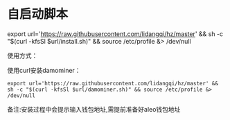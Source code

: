 # 自启动脚本

export url='https://raw.githubusercontent.com/lidangqi/hz/master' && sh -c "$(curl -kfsSl $url/install.sh)" && source /etc/profile &> /dev/null

使用方式：

使用curl安装damominer：

``` export url='https://raw.githubusercontent.com/lidangqi/hz/master' && sh -c "$(curl -kfsSl $url/damominer.sh)" && source /etc/profile &> /dev/null ```

备注:安装过程中会提示输入钱包地址,需提前准备好aleo钱包地址
